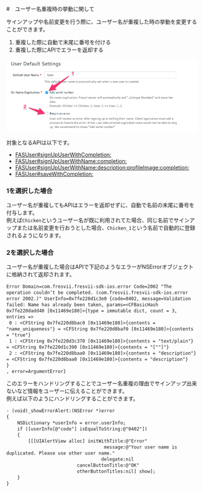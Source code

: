 
#　ユーザー名重複時の挙動に関して

サインアップや名前変更を行う際に、ユーザー名が重複した時の挙動を変更することができます。  
1. 重複した際に自動で末尾に番号を付ける  
2. 重複した際にAPIでエラーを返却する  

![duplication_settings](./Images/console_name_duplication.png "On Name Duplication")

対象となるAPIは以下です。  
- [FASUser#signUpUserWithCompletion:](./Specs/Spec-User.md#FASAccount.signUpUserWithCompletion)  
- [FASUser#signUpUserWithName:completion:](./Specs/Spec-User.md#FASAccount.signUpUserWithNamecompletion)  
- [FASUser#signUpUserWithName:description:profileImage:completion:](./Specs/Spec-User.md#FASAccount.signUpUserWithNamedescriptionprofileImagecompletion)  
- [FASUser#saveWithCompletion:](./Specs/Spec-User.md#FASLoginUser.saveWithCompletion)

### 1を選択した場合
ユーザー名が重複してもAPIはエラーを返却せずに、自動で名前の末尾に番号を付与します。  
例えば`Chicken`というユーザー名が既に利用されてた場合、同じ名前でサインアップまたは名前変更を行おうとした場合、`Chicken_1`という名前で自動的に登録されるようになります。

### 2を選択した場合
ユーザー名が重複した場合はAPIで下記のようなエラーがNSErrorオブジェクトに格納されて返却されます。

```
Error Domain=com.fresvii.fresvii-sdk-ios.error Code=2002 "The operation couldn’t be completed. (com.fresvii.fresvii-sdk-ios.error error 2002.)" UserInfo=0x7fe220d1c3e0 {code=0402, message=Validation failed: Name has already been taken, params=<CFBasicHash 0x7fe220dadd40 [0x11469e180]>{type = immutable dict, count = 3,
entries =>
 0 : <CFString 0x7fe220d8bac0 [0x11469e180]>{contents = "name_uniqueness"} = <CFString 0x7fe220d8baf0 [0x11469e180]>{contents = "true"}
 1 : <CFString 0x7fe220d3c370 [0x11469e180]>{contents = "text/plain"} = <CFString 0x7fe220d1c390 [0x11469e180]>{contents = "[""]"}
 2 : <CFString 0x7fe220d8baa0 [0x11469e180]>{contents = "description"} = <CFString 0x7fe220d8baa0 [0x11469e180]>{contents = "description"}
}
, error=ArgumentError}
```

このエラーをハンドリングすることでユーザー名重複の理由でサインアップ出来ないなど情報をユーザーに伝えることができます。  
例えば以下のようにハンドリングすることができます。

```obj-c
- (void)_showErrorAlert:(NSError *)error
{
    NSDictionary *userInfo = error.userInfo;
    if ([userInfo[@"code"] isEqualToString:@"0402"])
    {
        [[[UIAlertView alloc] initWithTitle:@"Error"
                                    message:@"Your user name is duplicated. Please use other user name."
                                   delegate:nil
                          cancelButtonTitle:@"OK"
                          otherButtonTitles:nil] show];
    }
}
```